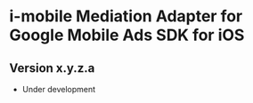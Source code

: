 # i-mobile Mediation Adapter for Google Mobile Ads SDK for iOS

## Version x.y.z.a
- Under development
